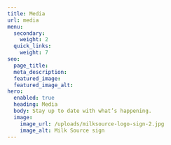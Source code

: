 ```yaml
---
title: Media
url: media
menu:
  secondary:
    weight: 2
  quick_links:
    weight: 7
seo:
  page_title: 
  meta_description: 
  featured_image: 
  featured_image_alt: 
hero:
  enabled: true
  heading: Media
  body: Stay up to date with what’s happening.
  image:
    image_url: /uploads/milksource-logo-sign-2.jpg
    image_alt: Milk Source sign
---
```


